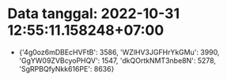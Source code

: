 # Data tanggal: 2022-10-31 12:55:11.158248+07:00

* {'4g0oz6mDBEcHVFtB': 3586, 'WZlHV3JGFHrYkGMu': 3990, 'GgYW09ZVBcyoPHQV': 1547, 'dkQOrtkNMT3nbe8N': 5278, 'SgRPBQfyNkk616PE': 8636}
